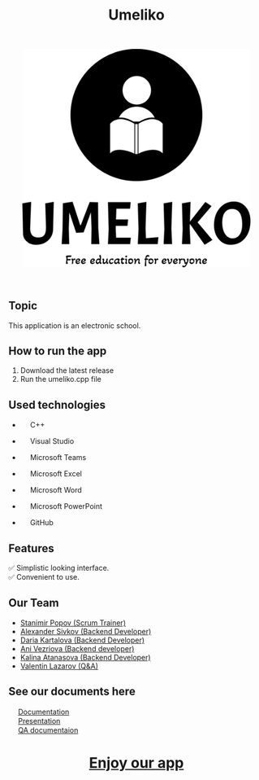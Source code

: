 <h1 align="center" >Umeliko</h1>
<br>
<p align="center">
<img src="Picture/umeliko_logo.png" alt="Team Umeliko Logo" width="450px"></p>
<br>
 
## Topic
This application is an еlectronic school.
 
 
## How to run the app
<ol>
<li> Download the latest release </li>
<li> Run the umeliko.cpp file </li>
</ol>
 
## Used technologies
- <img src="https://upload.wikimedia.org/wikipedia/commons/thumb/1/18/ISO_C%2B%2B_Logo.svg/640px-ISO_C%2B%2B_Logo.svg.png" width="15" height="15"> C++ <br>

- <img src="https://upload.wikimedia.org/wikipedia/commons/thumb/2/2c/Visual_Studio_Icon_2022.svg/640px-Visual_Studio_Icon_2022.svg.png" width="15" height="15"> Visual Studio <br>
- <img src="https://upload.wikimedia.org/wikipedia/commons/thumb/4/49/MicroTeams.png/640px-MicroTeams.png" width="15" height="15"> Microsoft Teams <br>
- <img src="https://upload.wikimedia.org/wikipedia/commons/thumb/3/34/Microsoft_Office_Excel_%282019%E2%80%93present%29.svg/640px-Microsoft_Office_Excel_%282019%E2%80%93present%29.svg.png" width="15" height="15"> Microsoft Excel <br>
- <img src="https://upload.wikimedia.org/wikipedia/commons/thumb/8/8d/Microsoft_Word_2013-2019_logo.svg/587px-Microsoft_Word_2013-2019_logo.svg.png?20221202081051" width="15" height="15"> Microsoft Word <br>
- <img src="https://upload.wikimedia.org/wikipedia/commons/thumb/0/0d/Microsoft_Office_PowerPoint_%282019%E2%80%93present%29.svg/640px-Microsoft_Office_PowerPoint_%282019%E2%80%93present%29.svg.png" width="15" height="15"> Microsoft PowerPoint <br>
- <img src="https://upload.wikimedia.org/wikipedia/commons/thumb/c/c2/GitHub_Invertocat_Logo.svg/300px-GitHub_Invertocat_Logo.svg.png" width="15" height="15"> GitHub <br>
 
## Features
✅ Simplistic looking interface. <br>
✅ Convenient to use. <br>
 
## Our Team
- <a href="https://github.com/SSPopov21"> Stanimir Popov (Scrum Trainer)</a> <br>
- <a href="https://github.com/ATSivkov21"> Alexander Sivkov (Backend Developer)</a> <br>
- <a href="https://github.com/DYKartalova22"> Daria Kartalova (Backend Developer)</a> <br>
- <a href="https://github.com/AAVezirova22"> Ani Vezriova (Backend developer) </a><br>
- <a href="https://github.com/KKAtanasova22"> Kalina Atanasova (Backend Developer) </a><br>
- <a href="https://github.com/VRLazarov21"> Valentin Lazarov (Q&A) </a><br>

## See our documents here
<img src="https://upload.wikimedia.org/wikipedia/commons/thumb/8/8d/Microsoft_Word_2013-2019_logo.svg/587px-Microsoft_Word_2013-2019_logo.svg.png?20221202081051" width="15" height="15"> [Documentation](https://codingburgas-my.sharepoint.com/:w:/g/personal/vrlazarov21_codingburgas_bg/EYfhb4QO88pJlSW_LLVdDrQBXs9f3CtBhQIfXgBVdxvkgQ?e=18V749)  
<img src="https://upload.wikimedia.org/wikipedia/commons/thumb/0/0d/Microsoft_Office_PowerPoint_%282019%E2%80%93present%29.svg/640px-Microsoft_Office_PowerPoint_%282019%E2%80%93present%29.svg.png" width="15" height="15"> [Presentation](https://codingburgas-my.sharepoint.com/:p:/g/personal/vrlazarov21_codingburgas_bg/EQQn-QlUA_hCs5oqZgQD3QsBcc8d2A21cOVbV8i-7g0R5w?e=iSCLdB)  
<img src="https://upload.wikimedia.org/wikipedia/commons/thumb/3/34/Microsoft_Office_Excel_%282019%E2%80%93present%29.svg/640px-Microsoft_Office_Excel_%282019%E2%80%93present%29.svg.png" width="15" height="15"> [QA documentaion](https://codingburgas-my.sharepoint.com/:x:/g/personal/vrlazarov21_codingburgas_bg/EVIt5SqESwlLlxuJMEuMKcwB82uQx_uKQu0q5PpDPBjCqQ?e=eOGEdh)
 
##
<h1 align="center" ><a href="https://github.com/codingburgas/school-project-assignment-umeliko">Enjoy our app</a></h1>
